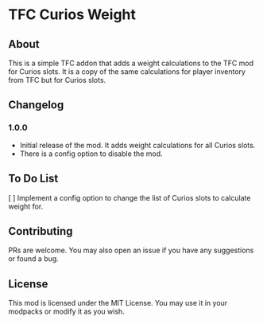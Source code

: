 # TFC Curios Weight

## About

This is a simple TFC addon that adds a weight calculations to the TFC mod for Curios slots. It is a copy of the same calculations for player inventory from TFC but for Curios slots.

## Changelog

### 1.0.0
- Initial release of the mod. It adds weight calculations for all Curios slots.
- There is a config option to disable the mod.

## To Do List

[ ] Implement a config option to change the list of Curios slots to calculate weight for.

## Contributing

PRs are welcome. You may also open an issue if you have any suggestions or found a bug.

## License

This mod is licensed under the MIT License. You may use it in your modpacks or modify it as you wish.

